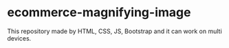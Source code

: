 # ecommerce-magnifying-image
This repository made by HTML, CSS, JS, Bootstrap and it can work on multi devices.
